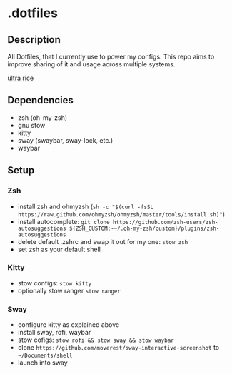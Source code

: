 # .dotfiles

## Description
All Dotfiles, that I currently use to power my configs. This repo aims to improve sharing of it and usage across multiple systems.

[ultra rice](./.github/images/screenshot.png)

## Dependencies
- zsh (oh-my-zsh)
- gnu stow
- kitty
- sway (swaybar, sway-lock, etc.)
- waybar

## Setup
### Zsh
- install zsh and ohmyzsh (``sh -c "$(curl -fsSL https://raw.github.com/ohmyzsh/ohmyzsh/master/tools/install.sh)"``)
- install autocomplete: ``git clone https://github.com/zsh-users/zsh-autosuggestions ${ZSH_CUSTOM:-~/.oh-my-zsh/custom}/plugins/zsh-autosuggestions``
- delete default .zshrc and swap it out for my one: `stow zsh`
- set zsh as your default shell
### Kitty
- stow configs: `stow kitty`
- optionally stow ranger `stow ranger`
### Sway
- configure kitty as explained above
- install sway, rofi, waybar
- stow cofigs: `stow rofi && stow sway && stow waybar`
- clone `https://github.com/moverest/sway-interactive-screenshot` to `~/Documents/shell` 
- launch into sway

